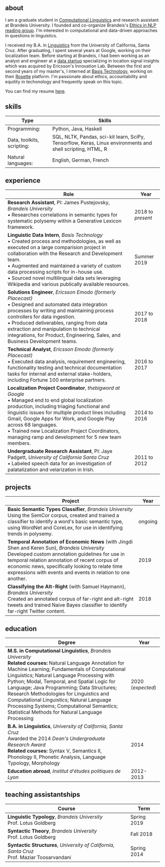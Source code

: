 
## about

I am a graduate student in [Computational Linguistics](http://www.brandeis.edu/computer-science/computational-linguistics/graduate/masters/index.html) and research assistant at Brandeis University. I founded and co-organize Brandeis's [Ethics in NLP reading group](https://ethicsatbrandeis.github.io/). I'm interested in computational and data-driven approaches in questions in linguistics.

I received my B.A. in [Linguistics](https://linguistics.ucsc.edu/) from the University of California, Santa Cruz. After graduating, I spent several years at Google, working on their localization team. Before starting at Brandeis, I had been working as an analyst and engineer at a [data startup](https://www.emodoinc.com/our-story/) specializing in location signal insights which was acquired by Ericsson's Innovation Lab. Between the first and second years of my master's, I interned at [Basis Technology](https://www.basistech.com/), working on their [Rosette](https://www.basistech.com/text-analytics/rosette/) platform. I'm passionate about ethics, accountability and equitity in techonology and frequently speak on this topic. 

You can find my resume [here](https://drive.google.com/file/d/17WR2KPTMRGhDT7RAUF55bfVEADMqCX-u/view?usp=sharing). 

## skills

| Type  |Skills   |
|---------|------|
| Programming:  |  Python, Java, Haskell |
| Data, toolkits, scripting:  | SQL, NLTK, Pandas, sci-kit learn, SciPy, Tensorflow, Keras, Linux environments and shell scripting, HTML, R  |
| Natural languages:  | English, German, French  |

## experience

| Role  | Year   |
|---------|------|
| **Research Assistant**, PI: James Pustejovsky, *Brandeis University* <br> • Researches correlations in semantic types for systematic polysemy within a Generative Lexicon framework.| 2018 to *present* |
|**Linguistic Data Intern**, *Basis Technology* <br> • Created process and methodologies, as well as executed on a large comparision project in collaboration with the Research and Development team. <br> • Augmented and maintained a variety of custom data processing scripts for in-house use. <br> • Sourced novel multilingual data sets leveraging Wikipedia and various publically available resources. |Summer 2019|
| **Solutions Engineer**,  *Ericsson Emodo (formerly Placecast)* <br> • Designed and automated data integration processes by writing and maintaining process controllers for data ingestion. <br> • Produced deliverables, ranging from data extraction and manipulation to technical integrations, for Product, Engineering, Sales, and Business Development teams. |2017 to 2018|
| **Technical Analyst**,  *Ericsson Emodo (formerly Placecast)* <br> • Executed data analysis, requirement engineering, functionality testing and technical documentation tasks for internal and external stake-holders, including Fortune 100 enterprise partners. |2016 to 2017|
|**Localization Project Coordinator**, *thebigword at Google* <br> • Managed end to end global localization production, including triaging functional and linguistic issues for multiple product lines including Gmail, Google Apps for Work, and Google Play across 68 languages. <br> • Trained new Localization Project Coordinators, managing ramp and development for 5 new team members.| 2014 to 2016|
|**Undergraduate Research Assistant**, PI: Jaye Padgett, *University of California Santa Cruz* <br> • Labeled speech data for an investigation of palatalization and velarization in Irish. |2011 to 2012|

## projects 

| Project  |  Year |
|------|-------|
|**Basic Semantic Types Classifier**, *Brandeis University* <br>Using the SemCor corpus, created and trained a classifier to identify a word's basic semantic type, using WordNet and CoreLex, for use in identifying trends in polysemy. | ongoing |
|**Temporal Annotation of Economic News** (with Jingdi Shen and Keren Sun), *Brandeis University* <br>Developed custom annotation guidelines for use in temporal relation annotation of recent corpus of economic news, specifically looking to relate time expressions with events and events in relation to one another. | 2019 |
| **Classifying the Alt-Right** (with Samuel Haymann), *Brandeis University* <br> Created an annotated corpus of far-right and alt-right tweets and trained Naive Bayes classifier to identify far-right Twitter content. | 2018  |

## education

| Degree  |  Year |
|------|-------|
| **M.S. in Computational Linguistics**, *Brandeis University* <br> **Related courses:** Natural Language Annotation for Machine Learning; Fundamentals of Computational Linguistics; Natural Language Processing with Python; Modal, Temporal, and Spatial Logic for Language; Java Programming; Data Structures; Research Methodologies for Linguistics and Computational Linguistics; Natural Language Processing Systems; Computational Semantics; Statistical Methods for Natural Language Processing | 2020 (*expected*)|
| **B.A. in Linguistics**, *University of California, Santa Cruz* <br> Awarded the 2014 *Dean's Undergraduate Research Award* <br> **Related courses:** Syntax V, Semantics II, Phonology II, Phonetic Analysis, Language Typology, Morphology | 2014  |
|**Education abroad**, *Institut d'études politiques de Lyon* | 2012-2013|


## teaching assistantships

| Course  | Term   |
|---------|------|
| **Linguistic Typology**, *Brandeis University* <br> Prof. Lotus Goldberg |  Spring 2019 |
| **Syntactic Theory**,  *Brandeis University* <br> Prof. Lotus Goldberg | Fall 2018  |
| **Syntactic Structures**, *University of California, Santa Cruz* <br> Prof. Maziar Toosarvandani| Spring 2014  |
